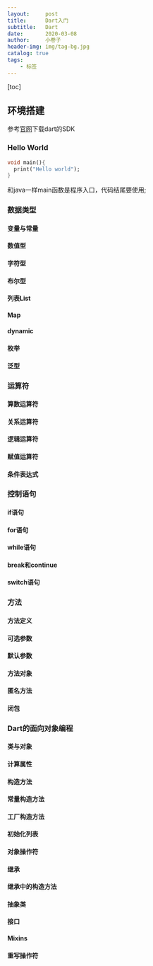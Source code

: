 ```yaml
---
layout:     post  
title:      Dart入门
subtitle:   Dart
date:       2020-03-08
author:     小卷子
header-img: img/tag-bg.jpg
catalog: true
tags:
    - 标签
---
```


[toc]

## 环境搭建

参考[官网](https://www.dartcn.com/tools/sdk/#install)下载dart的SDK





### Hello World

~~~dart
void main(){
  print("Hello world");
}
~~~

和java一样main函数是程序入口，代码结尾要使用;



### 数据类型

#### 变量与常量



#### 数值型



#### 字符型



#### 布尔型



#### 列表List



#### Map



#### dynamic



#### 枚举



#### 泛型





### 运算符

#### 算数运算符



#### 关系运算符



#### 逻辑运算符



#### 赋值运算符



#### 条件表达式



### 控制语句

#### if语句



#### for语句



#### while语句



#### break和continue



#### switch语句



### 方法

#### 方法定义



#### 可选参数



#### 默认参数



#### 方法对象



#### 匿名方法



#### 闭包



### Dart的面向对象编程

#### 类与对象



#### 计算属性



#### 构造方法



####  常量构造方法



#### 工厂构造方法



#### 初始化列表



#### 对象操作符



#### 继承



#### 继承中的构造方法



#### 抽象类



#### 接口



#### Mixins



#### 重写操作符








